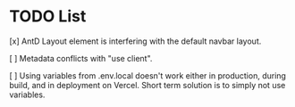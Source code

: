 # TODO List

[x] AntD Layout element is interfering with the default navbar layout.

[ ] Metadata conflicts with "use client".

[ ] Using variables from .env.local doesn't work either in production, during build, and in deployment on Vercel. Short term solution is to simply not use variables.
